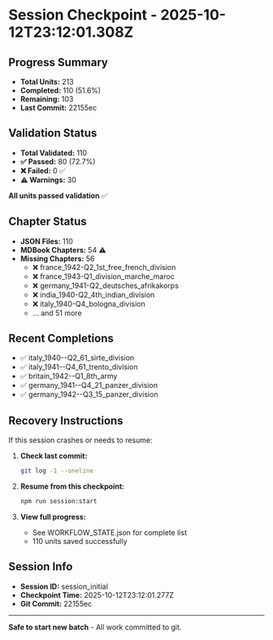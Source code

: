 # Session Checkpoint - 2025-10-12T23:12:01.308Z

## Progress Summary

- **Total Units:** 213
- **Completed:** 110 (51.6%)
- **Remaining:** 103
- **Last Commit:** 22155ec

## Validation Status

- **Total Validated:** 110
- **✅ Passed:** 80 (72.7%)
- **❌ Failed:** 0 ✅
- **⚠️ Warnings:** 30

**All units passed validation** ✅

## Chapter Status

- **JSON Files:** 110
- **MDBook Chapters:** 54 ⚠️
- **Missing Chapters:** 56
  - ❌ france_1942-Q2_1st_free_french_division
  - ❌ france_1943-Q1_division_marche_maroc
  - ❌ germany_1941-Q2_deutsches_afrikakorps
  - ❌ india_1940-Q2_4th_indian_division
  - ❌ italy_1940-Q4_bologna_division
  - ... and 51 more

## Recent Completions

- ✅ italy_1940--Q2_61_sirte_division
- ✅ italy_1941--Q4_61_trento_division
- ✅ britain_1942--Q1_8th_army
- ✅ germany_1941--Q4_21_panzer_division
- ✅ germany_1942--Q3_15_panzer_division

## Recovery Instructions

If this session crashes or needs to resume:

1. **Check last commit:**
   ```bash
   git log -1 --oneline
   ```

2. **Resume from this checkpoint:**
   ```bash
   npm run session:start
   ```

3. **View full progress:**
   - See WORKFLOW_STATE.json for complete list
   - 110 units saved successfully

## Session Info

- **Session ID:** session_initial
- **Checkpoint Time:** 2025-10-12T23:12:01.277Z
- **Git Commit:** 22155ec

---

**Safe to start new batch** - All work committed to git.
